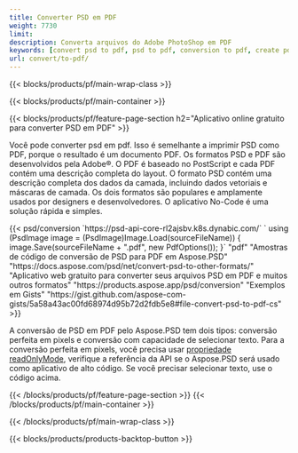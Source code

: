 ```yaml
---
title: Converter PSD em PDF
weight: 7730
limit: 
description: Converta arquivos do Adobe PhotoShop em PDF
keywords: [convert psd to pdf, psd to pdf, conversion to pdf, create pdf from psd, print psd as pdf]
url: convert/to-pdf/
---
```


{{< blocks/products/pf/main-wrap-class >}}

{{< blocks/products/pf/main-container >}}

{{< blocks/products/pf/feature-page-section h2="Aplicativo online gratuito para converter PSD em PDF" >}}
<p>Você pode converter psd em pdf. Isso é semelhante a imprimir PSD como PDF, porque o resultado é um documento PDF. Os formatos PSD e PDF são desenvolvidos pela Adobe®. O PDF é baseado no PostScript e cada PDF contém uma descrição completa do layout. O formato PSD contém uma descrição completa dos dados da camada, incluindo dados vetoriais e máscaras de camada. Os dois formatos são populares e amplamente usados por designers e desenvolvedores. O aplicativo No-Code é uma solução rápida e simples.</p>
{{< psd/conversion `https://psd-api-core-rl2ajsbv.k8s.dynabic.com/` 
`    using (PsdImage image = (PsdImage)Image.Load(sourceFileName))
    {
        image.Save(sourceFileName + ".pdf", new PdfOptions());
    }` 
	"pdf" 
"Amostras de código de conversão de PSD para PDF em Aspose.PSD"  "https://docs.aspose.com/psd/net/convert-psd-to-other-formats/" 
"Aplicativo web gratuito para converter seus arquivos PSD em PDF e muitos outros formatos" "https://products.aspose.app/psd/conversion" 
"Exemplos em Gists" "https://gist.github.com/aspose-com-gists/5a58a43ac00fd68974d95b72d2fdb5e8#file-convert-psd-to-pdf-cs" >}}
<p>A conversão de PSD em PDF pelo Aspose.PSD tem dois tipos: conversão perfeita em pixels e conversão com capacidade de selecionar texto. Para a conversão perfeita em pixels, você precisa usar <a href="https://reference.aspose.com/psd/net/aspose.psd.imageloadoptions/psdloadoptions/readonlymode/">propriedade readOnlyMode</a>, verifique a referência da API se o Aspose.PSD será usado como aplicativo de alto código. Se você precisar selecionar texto, use o código acima.</p>
{{< /blocks/products/pf/feature-page-section >}}
{{< /blocks/products/pf/main-container >}}


{{< /blocks/products/pf/main-wrap-class >}}

{{< blocks/products/products-backtop-button >}}
